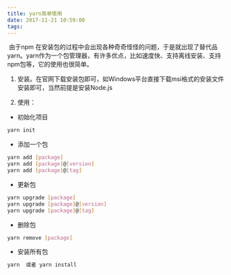 ```yaml
---
title: yarn简单使用
date: 2017-11-21 10:59:00
tags:
---
```


​      由于npm 在安装包的过程中会出现各种奇奇怪怪的问题，于是就出现了替代品yarn。yarn作为一个包管理器，有许多优点，比如速度快、支持离线安装、支持npm包等，它的使用也很简单。

<!-- more -->

1. 安装。在官网下载安装包即可，如Windows平台直接下载msi格式的安装文件安装即可，当然前提是安装Node.js

2. 使用：

- 初始化项目

```bash
yarn init
```

- 添加一个包

```bash
yarn add [package]
yarn add [package]@[version]
yarn add [package]@[tag]
```

- 更新包

```bash
yarn upgrade [package]
yarn upgrade [package]@[version]
yarn upgrade [package]@[tag]
```

- 删除包

```bash
yarn remove [package]
```

- 安装所有包

```bash
yarn  或者 yarn install
```



